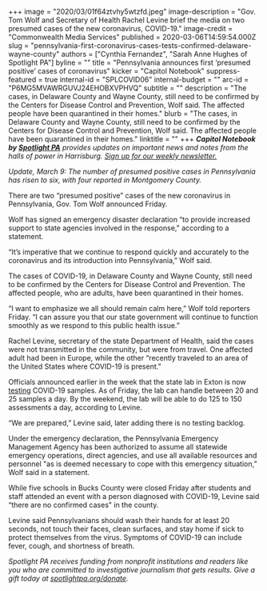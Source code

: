 +++
image = "2020/03/01f64ztvhy5wtzfd.jpeg"
image-description = "Gov. Tom Wolf and Secretary of Health Rachel Levine brief the media on two presumed cases of the new coronavirus, COVID-19."
image-credit = "Commonwealth Media Services"
published = 2020-03-06T14:59:54.000Z
slug = "pennsylvania-first-coronavirus-cases-tests-confirmed-delaware-wayne-county"
authors = ["Cynthia Fernandez", "Sarah Anne Hughes of Spotlight PA"]
byline = ""
title = "Pennsylvania announces first ‘presumed positive’ cases of coronavirus"
kicker = "Capitol Notebook"
suppress-featured = true
internal-id = "SPLCOVID06"
internal-budget = ""
arc-id = "P6MG5MVAWRGUVJ24EHOBXVPHVQ"
subtitle = ""
description = "The cases, in Delaware County and Wayne County, still need to be confirmed by the Centers for Disease Control and Prevention, Wolf said. The affected people have been quarantined in their homes."
blurb = "The cases, in Delaware County and Wayne County, still need to be confirmed by the Centers for Disease Control and Prevention, Wolf said. The affected people have been quarantined in their homes."
linktitle = ""
+++
<i><b>Capitol Notebook by </b></i><a href="https://www.spotlightpa.org/"><i><b>Spotlight PA</b></i></a><i> provides updates on important news and notes from the halls of power in Harrisburg. </i><a href="https://www.spotlightpa.org/newsletters"><i>Sign up for our weekly newsletter.</i></a>

*Update, March 9: The number of presumed positive cases in Pennsylvania has risen to six, with four reported in Montgomery County.* 

There are two “presumed positive” cases of the new coronavirus in Pennsylvania, Gov. Tom Wolf announced Friday.

Wolf has signed an emergency disaster declaration “to provide increased support to state agencies involved in the response," according to a statement.

“It’s imperative that we continue to respond quickly and accurately to the coronavirus and its introduction into Pennsylvania,” Wolf said.

The cases of COVID-19, in Delaware County and Wayne County, still need to be confirmed by the Centers for Disease Control and Prevention. The affected people, who are adults, have been quarantined in their homes.

“I want to emphasize we all should remain calm here,” Wolf told reporters Friday. “I can assure you that our state government will continue to function smoothly as we respond to this public health issue.”

Rachel Levine, secretary of the state Department of Health, said the cases were not transmitted in the community, but were from travel. One affected adult had been in Europe, while the other “recently traveled to an area of the United States where COVID-19 is present.”

Officials announced earlier in the week that the state lab in Exton is now [testing](https://www.spotlightpa.org/news/2020/03/pennsylvania-coronavirus-testing-state-labs/) COVID-19 samples. As of Friday, the lab can handle between 20 and 25 samples a day. By the weekend, the lab will be able to do 125 to 150 assessments a day, according to Levine.

“We are prepared,” Levine said, later adding there is no testing backlog.

Under the emergency declaration, the Pennsylvania Emergency Management Agency has been authorized to assume all statewide emergency operations, direct agencies, and use all available resources and personnel "as is deemed necessary to cope with this emergency situation,” Wolf said in a statement.

While five schools in Bucks County were closed Friday after students and staff attended an event with a person diagnosed with COVID-19, Levine said “there are no confirmed cases" in the county.

Levine said Pennsylvanians should wash their hands for at least 20 seconds, not touch their faces, clean surfaces, and stay home if sick to protect themselves from the virus. Symptoms of COVID-19 can include fever, cough, and shortness of breath.

<i>Spotlight PA receives funding from nonprofit institutions and readers like you who are committed to investigative journalism that gets results. Give a gift today at </i><a href="https://www.spotlightpa.org/donate"><i>spotlightpa.org/donate</i></a><i>.</i>